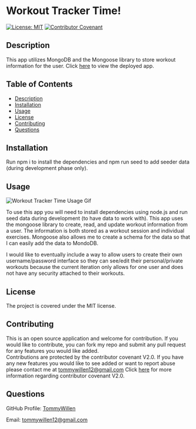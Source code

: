 # Workout Tracker Time!

[![License: MIT](https://img.shields.io/badge/License-MIT-yellow.svg)](https://opensource.org/licenses/MIT)
[![Contributor Covenant](https://img.shields.io/badge/Contributor%20Covenant-v2.0%20adopted-ff69b4.svg)](https://www.contributor-covenant.org/version/2/0/code_of_conduct/code_of_conduct.md)

## Description

This app utilizes MongoDB and the Mongoose library to store workout information for the user. Click [here](https://arcane-castle-69129.herokuapp.com/) to view the deployed app.

## Table of Contents
    
- [Description](#description)
- [Installation](#Installation)
- [Usage](#Usage)
- [License](#License)
- [Contributing](#Contributing)
- [Questions](#Questions)
    
## Installation
    
Run npm i to install the dependencies and npm run seed to add seeder data (during development phase only).

    
## Usage

![Workout Tracker Time Usage Gif](/public/assets/images-and-gifs/fitness-tracker.gif)
    
To use this app you will need to install dependencies using node.js and run seed data during development (to have data to work with). This app uses the mongoose library to create, read, and update workout information from a user. The information is both stored as a workout session and individual exercises. Mongoose also allows me to create a schema for the data so that I can easily add the data to MondoDB. 

I would like to eventually include a way to allow users to create their own username/password interface so they can see/edit their personal/private workouts because the current iteration only allows for one user and does not have any security attached to their workouts.


## License
    
The project is covered under the MIT license.
    
## Contributing
    
This is an open source application and welcome for contribution. If you would like to contribute, you can fork my repo and submit any pull request for any features you would like added.    
Contributions are protected by the contributor covenant V2.0. If you have any new features you would like to see added or want to report abuse please contact me at tommywillen12@gmail.com 
Click [here](https://www.contributor-covenant.org/version/2/0/code_of_conduct/code_of_conduct.md) for more information regarding contributor covenant V2.0.
    
## Questions
    
GitHub Profile: [TommyWillen](https://github.com/TommyWillen)

Email: tommywillen12@gmail.com